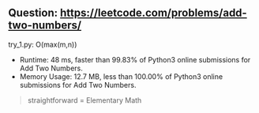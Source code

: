Question: https://leetcode.com/problems/add-two-numbers/
---

try_1.py: O(max(m,n))

* Runtime: 48 ms, faster than 99.83% of Python3 online submissions for Add Two Numbers.
* Memory Usage: 12.7 MB, less than 100.00% of Python3 online submissions for Add Two Numbers.

> straightforward = Elementary Math
